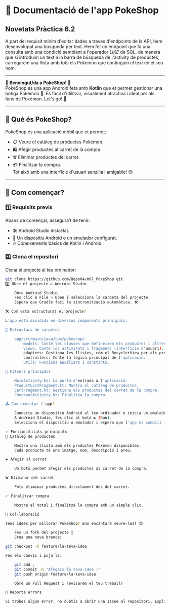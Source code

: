 # 📖 **Documentació de l'app PokeShop**

## Novetats Pràctica 6.2
A part del requisit mínim d'editar dades a través d'endpoints de la API, hem desenvolupat una búsqueda per text. Hem fet un endpoint que fa una consulta amb una condició semblant a l'operador _LIKE_ de SQL, de manera que si introduim un text a la barra de búsqueda de l'activity de productes, carregarem una llista amb tots els Pokemon que continguin el text en el seu nom.

---

🌟 **Benvingut/da a PokeShop!** 🌟  
PokeShop és una app Android feta amb **Kotlin** que et permet gestionar una botiga Pokémon 🛒. És fàcil d'utilitzar, visualment atractiva i ideal per als fans de Pokémon. Let's go! 🚀

---

## 🧐 **Què és PokeShop?**  
PokeShop és una aplicació mòbil que et permet:  
- 📋 Veure el catàleg de productes Pokémon.  
- 🛍️ Afegir productes al carret de la compra.  
- 🗑️ Eliminar productes del carret.  
- 💳 Finalitzar la compra.  
Tot això amb una interfície d'usuari senzilla i amigable! 😊  

---

## 🚀 **Com començar?**

### 1️⃣ **Requisits previs**  
Abans de començar, assegura’t de tenir:  
- 🛠️ Android Studio instal·lat.  
- 📱 Un dispositiu Android o un emulador configurat.  
- 🔥 Coneixements bàsics de Kotlin i Android.  

### 2️⃣ **Clona el repositori**  
Clona el projecte al teu ordinador:  
```bash
git clone https://github.com/Bepo04/m07_PokeShop.git
3️⃣ Obre el projecte a Android Studio

    Obre Android Studio.
    Fes clic a File > Open i selecciona la carpeta del projecte.
    Espera que Gradle faci la sincronització automàtica. 🛠️

🛠️ Com està estructurat el projecte?

L'app està dividida en diversos components principals:

📂 Estructura de carpetes

    app/src/main/java/com/pokeshop/
        models: Conté les classes que defineixen els productes i altres dades.
        views: Conté les activitats i fragments (interfície d'usuari).
        adapters: Gestiona les llistes, com el RecyclerView per als productes.
        controllers: Conté la lògica principal de l'aplicació.
        utils: Funcions auxiliars i constants.

📑 Fitxers principals

    MainActivity.kt: La porta d'entrada a l'aplicació.
    ProductListFragment.kt: Mostra el catàleg de productes.
    CartFragment.kt: Gestiona els productes del carret de la compra.
    CheckoutActivity.kt: Finalitza la compra.

🕹️ Com executar l'app?

    Connecta un dispositiu Android al teu ordinador o inicia un emulador.
    A Android Studio, fes clic al botó ▶️ (Run).
    Selecciona el dispositiu o emulador i espera que l'app es compili i s'executi.

✨ Funcionalitats principals
🛒 Catàleg de productes

    Mostra una llista amb els productes Pokémon disponibles.
    Cada producte té una imatge, nom, descripció i preu.

➕ Afegir al carret

    Un botó permet afegir els productes al carret de la compra.

🗑️ Eliminar del carret

    Pots eliminar productes directament des del carret.

✅ Finalitzar compra

    Mostra el total i finalitza la compra amb un simple clic.

🤝 Col·laboració

Tens idees per millorar PokeShop? Ens encantarà veure-les! 😍

    Fes un fork del projecte 🍴
    Crea una nova branca:

git checkout -b feature/la-teva-idea

Fes els canvis i puja’ls:

    git add .  
    git commit -m "Afegeix la teva idea 💡"  
    git push origin feature/la-teva-idea  

    Obre un Pull Request i revisarem el teu treball!

🐞 Reporta errors

Si trobes algun error, no dubtis a obrir una Issue al repositori. Explica què ha passat i t’ajudarem tan aviat com puguem! 🚑
